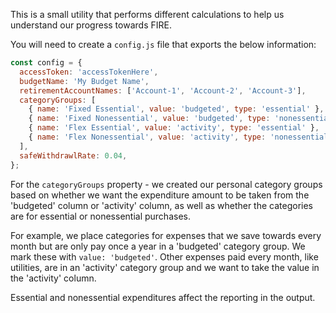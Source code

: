 This is a small utility that performs different calculations to help us understand our progress towards FIRE.

You will need to create a `config.js` file that exports the below information:

```js
const config = {
  accessToken: 'accessTokenHere',
  budgetName: 'My Budget Name',
  retirementAccountNames: ['Account-1', 'Account-2', 'Account-3'],
  categoryGroups: [
    { name: 'Fixed Essential', value: 'budgeted', type: 'essential' },
    { name: 'Fixed Nonessential', value: 'budgeted', type: 'nonessential' },
    { name: 'Flex Essential', value: 'activity', type: 'essential' },
    { name: 'Flex Nonessential', value: 'activity', type: 'nonessential' },
  ],
  safeWithdrawlRate: 0.04,
};
```

For the `categoryGroups` property - we created our personal category groups based on whether we want the expenditure amount to be taken from the 'budgeted' column or 'activity' column, as well as whether the categories are for essential or nonessential purchases. 

For example, we place categories for expenses that we save towards every month but are only pay once a year in a 'budgeted' category group. We mark these with `value: 'budgeted'`. Other expenses paid every month, like utilities, are in an 'activity' category group and we want to take the value in the 'activity' column.

Essential and nonessential expenditures affect the reporting in the output.
